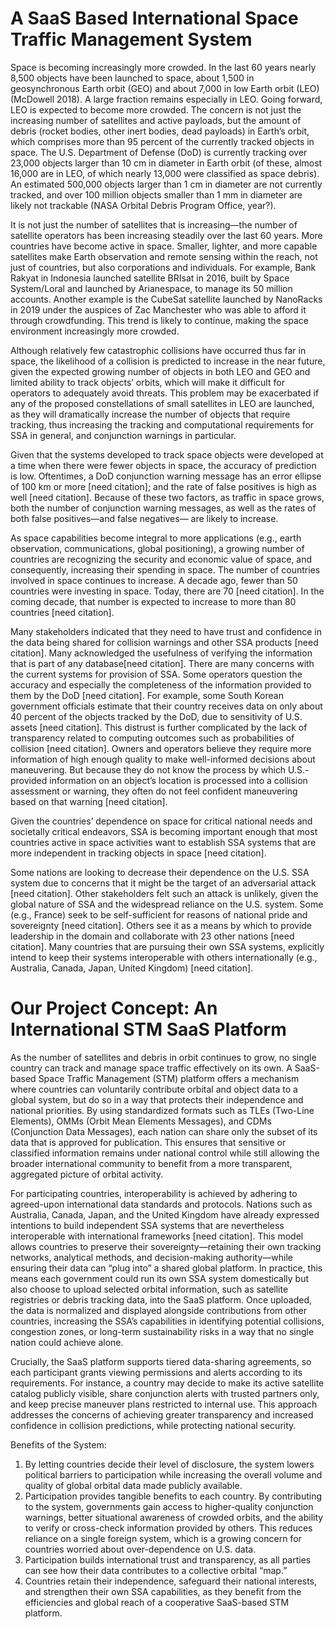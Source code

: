 # A SaaS Based International Space Traffic Management System


Space is becoming increasingly more crowded.  In the last 60 years nearly 8,500 objects have been launched to space, about 1,500 in geosynchronous Earth orbit (GEO) and about 7,000 in low Earth orbit (LEO) (McDowell 2018). A large fraction remains especially in LEO. Going forward, LEO is expected to become more crowded. The concern is not just the increasing number of satellites and active payloads, but the amount of debris (rocket bodies, other inert bodies, dead payloads) in Earth’s orbit, which comprises more than 95 percent of the currently tracked objects in space. The U.S. Department of Defense (DoD) is currently tracking over 23,000 objects larger than 10 cm in diameter in Earth orbit (of these, almost 16,000 are in LEO, of which nearly 13,000 were classified as space debris). An estimated 500,000 objects larger than 1 cm in diameter are not currently tracked, and over 100 million objects smaller than 1 mm in diameter are likely not trackable (NASA Orbital Debris Program Office, year?).


It is not just the number of satellites that is increasing—the number of satellite operators has been increasing steadily over the last 60 years. More countries have become active in space. Smaller, lighter, and more capable satellites make Earth observation and remote sensing within the reach, not just of countries, but also corporations and individuals. For example, Bank Rakyat in Indonesia launched satellite BRIsat in 2016, built by Space System/Loral and launched by Arianespace, to manage its 50 million accounts. Another example is the CubeSat satellite launched by NanoRacks in 2019 under the auspices of Zac Manchester who was able to afford it through crowdfunding. This trend is likely to continue, making the space environment increasingly more crowded.


Although relatively few catastrophic collisions have occurred thus far in space, the likelihood of a collision is predicted to increase in the near future, given the expected growing number of objects in both LEO and GEO and limited ability to track objects’ orbits, which will make it difficult for operators to adequately avoid threats. This problem may be exacerbated if any of the proposed constellations of small satellites in LEO are launched, as they will dramatically increase the number of objects that require tracking, thus increasing the tracking and computational requirements for SSA in general, and conjunction warnings in particular.


Given that the systems developed to track space objects were developed at a time when there were fewer objects in space, the accuracy of prediction is low. Oftentimes, a DoD conjunction warning message has an error ellipse of 100 km or more [need citation]; and the rate of false positives is high as well [need citation]. Because of these two factors, as traffic in space grows, both the number of conjunction warning messages, as well as the rates of both false positives—and false negatives— are likely to increase.


As space capabilities become integral to more applications (e.g., earth observation, communications, global positioning), a growing number of countries are recognizing the security and economic value of space, and consequently, increasing their spending in space. The number of countries involved in space continues to increase.  A decade ago, fewer than 50 countries were investing in space.  Today, there are 70 [need citation].  In the coming decade, that number is expected to increase to more than 80 countries [need citation].


Many stakeholders indicated that they need to have trust and confidence in the data being shared for collision warnings and other SSA products [need citation].  Many acknowledged the usefulness of verifying the information that is part of any database[need citation]. There are many concerns with the current systems for provision of SSA. Some operators question the accuracy and especially the completeness of the information provided to them by the DoD [need citation]. For example, some South Korean government officials estimate that their country receives data on only about 40 percent of the objects tracked by the DoD, due to sensitivity of U.S. assets [need citation]. This distrust is further complicated by the lack of transparency related to computing outcomes such as probabilities of collision [need citation]. Owners and operators believe they require more information of high enough quality to make well-informed decisions about maneuvering. But because they do not know the process by which U.S.-provided information on an object’s location is processed into a collision assessment or warning, they often do not feel confident maneuvering based on that warning [need citation].


Given the countries’ dependence on space for critical national needs and societally critical endeavors, SSA is becoming important enough that most countries active in space activities want to establish SSA systems that are more independent in tracking objects in space [need citation].


Some nations are looking to decrease their dependence on the U.S. SSA system due to concerns that it might be the target of an adversarial attack [need citation]. Other stakeholders felt such an attack is unlikely, given the global nature of SSA and the widespread reliance on the U.S. system. Some (e.g., France) seek to be self-sufficient for reasons of national pride and sovereignty [need citation]. Others see it as a means by which to provide leadership in the domain and collaborate with 23 other nations [need citation]. Many countries that are pursuing their own SSA systems, explicitly intend to keep their systems interoperable with others internationally (e.g., Australia, Canada, Japan, United Kingdom) [need citation].

# Our Project Concept: An International STM SaaS Platform


As the number of satellites and debris in orbit continues to grow, no single country can track and manage space traffic effectively on its own. A SaaS-based Space Traffic Management (STM) platform offers a mechanism where countries can voluntarily contribute orbital and object data to a global system, but do so in a way that protects their independence and national priorities. By using standardized formats such as TLEs (Two-Line Elements), OMMs (Orbit Mean Elements Messages), and CDMs (Conjunction Data Messages), each nation can share only the subset of its data that is approved for publication. This ensures that sensitive or classified information remains under national control while still allowing the broader international community to benefit from a more transparent, aggregated picture of orbital activity.


For participating countries, interoperability is achieved by adhering to agreed-upon international data standards and protocols. Nations such as Australia, Canada, Japan, and the United Kingdom have already expressed intentions to build independent SSA systems that are nevertheless interoperable with international frameworks [need citation]. This model allows countries to preserve their sovereignty—retaining their own tracking networks, analytical methods, and decision-making authority—while ensuring their data can “plug into” a shared global platform. In practice, this means each government could run its own SSA system domestically but also choose to upload selected orbital information, such as satellite registries or debris tracking data, into the SaaS platform. Once uploaded, the data is normalized and displayed alongside contributions from other countries, increasing the SSA’s capabilities in identifying potential collisions, congestion zones, or long-term sustainability risks in a way that no single nation could achieve alone.


Crucially, the SaaS platform supports tiered data-sharing agreements, so each participant grants viewing permissions and alerts according to its requirements. For instance, a country may decide to make its active satellite catalog publicly visible, share conjunction alerts with trusted partners only, and keep precise maneuver plans restricted to internal use. This approach addresses the concerns of achieving greater transparency and increased confidence in collision predictions, while protecting national security. 


Benefits of the System:
1.	By letting countries decide their level of disclosure, the system lowers political barriers to participation while increasing the overall volume and quality of global orbital data made publicly available.
2.	Participation provides tangible benefits to each country. By contributing to the system, governments gain access to higher-quality conjunction warnings, better situational awareness of crowded orbits, and the ability to verify or cross-check information provided by others. This reduces reliance on a single foreign system, which is a growing concern for countries worried about over-dependence on U.S. data. 
3.	Participation builds international trust and transparency, as all parties can see how their data contributes to a collective orbital “map.” 
4.	Countries retain their independence, safeguard their national interests, and strengthen their own SSA capabilities, as they benefit from the efficiencies and global reach of a cooperative SaaS-based STM platform.
